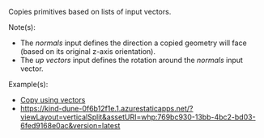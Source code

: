 Copies primitives based on lists of input vectors.

Note(s):



* The _normals_ input defines the direction a copied geometry will face (based on its original z-axis orientation).
* The _up vectors_ input defines the rotation around the _normals_ input vector.

Example(s):



* <a href="https://creator.trimble.com/?viewLayout=verticalSplit&assetURI=whp:925537ea-6e85-4883-b8ca-ddca2eabd1c8&version=latest" target="_blank">Copy using vectors</a>
* <a href="Loft along a curve" target="_blank">https://kind-dune-0f6b12f1e.1.azurestaticapps.net/?viewLayout=verticalSplit&assetURI=whp:769bc930-13bb-4bc2-bd03-6fed9168e0ac&version=latest</a>
